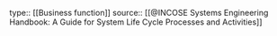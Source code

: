 type:: [[Business function]]
source:: [[@INCOSE Systems Engineering Handbook: A Guide for System Life Cycle Processes and Activities]]
